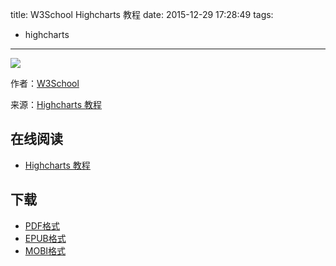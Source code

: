 title: W3School Highcharts 教程
date: 2015-12-29 17:28:49
tags:
  - highcharts
---

![](https://ek8whxe.cloudimg.io/s/width/226/https://www.gitbook.com/cover/book/wizardforcel/w3school-highcharts.jpg?build=1451381176014&v=12.0.2)

作者：[W3School](http://www.w3cschool.cc/)

来源：[Highcharts 教程](http://www.w3cschool.cc/highcharts/highcharts-tutorial.html)

<!--more-->

## 在线阅读 ##

+ [Highcharts 教程](https://www.gitbook.com/book/wizardforcel/w3school-highcharts/details)

## 下载 ##

+ [PDF格式](https://www.gitbook.com/download/pdf/book/wizardforcel/w3school-highcharts)
+ [EPUB格式](https://www.gitbook.com/download/epub/book/wizardforcel/w3school-highcharts)
+ [MOBI格式](https://www.gitbook.com/download/mobi/book/wizardforcel/w3school-highcharts)